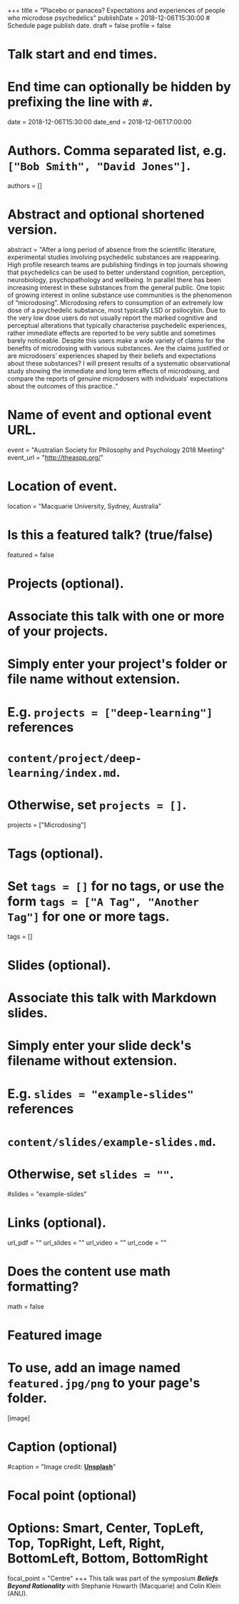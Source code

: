+++
title = "Placebo or panacea? Expectations and experiences of people who microdose psychedelics"
publishDate = 2018-12-06T15:30:00  # Schedule page publish date.
draft = false
profile = false

# Talk start and end times.
#   End time can optionally be hidden by prefixing the line with `#`.
date = 2018-12-06T15:30:00
date_end = 2018-12-06T17:00:00

# Authors. Comma separated list, e.g. `["Bob Smith", "David Jones"]`.
authors = []

# Abstract and optional shortened version.
abstract = "After a long period of absence from the scientific literature, experimental studies involving psychedelic substances are reappearing. High profile research teams are publishing findings in top journals showing that psychedelics can be used to better understand cognition, perception, neurobiology, psychopathology and wellbeing. In parallel there has been increasing interest in these substances from the general public. One topic of growing interest in online substance use communities is the phenomenon of “microdosing”. Microdosing refers to consumption of an extremely low dose of a psychedelic substance, most typically LSD or psilocybin. Due to the very low dose users do not usually report the marked cognitive and perceptual alterations that typically characterise psychedelic experiences, rather immediate effects are reported to be very subtle and sometimes barely noticeable. Despite this users make a wide variety of claims for the benefits of microdosing with various substances. Are the claims justified or are microdosers’ experiences shaped by their beliefs and expectations about these substances?  I will present results of a systematic observational study showing the immediate and long term effects of microdosing, and compare the reports of genuine microdosers with individuals’ expectations about the outcomes of this practice.."

# Name of event and optional event URL.
event = "Australian Society for Philosophy and Psychology 2018 Meeting"
event_url = "http://theaspp.org/"

# Location of event.
location = "Macquarie University, Sydney, Australia"

# Is this a featured talk? (true/false)
featured = false

# Projects (optional).
#   Associate this talk with one or more of your projects.
#   Simply enter your project's folder or file name without extension.
#   E.g. `projects = ["deep-learning"]` references 
#   `content/project/deep-learning/index.md`.
#   Otherwise, set `projects = []`.
projects = ["Microdosing"]

# Tags (optional).
#   Set `tags = []` for no tags, or use the form `tags = ["A Tag", "Another Tag"]` for one or more tags.
tags = []

# Slides (optional).
#   Associate this talk with Markdown slides.
#   Simply enter your slide deck's filename without extension.
#   E.g. `slides = "example-slides"` references 
#   `content/slides/example-slides.md`.
#   Otherwise, set `slides = ""`.
#slides = "example-slides"

# Links (optional).
url_pdf = ""
url_slides = ""
url_video = ""
url_code = ""

# Does the content use math formatting?
math = false

# Featured image
# To use, add an image named `featured.jpg/png` to your page's folder. 
[image]
  # Caption (optional)
  #caption = "Image credit: [**Unsplash**](https://unsplash.com/photos/bzdhc5b3Bxs)"

  # Focal point (optional)
  # Options: Smart, Center, TopLeft, Top, TopRight, Left, Right, BottomLeft, Bottom, BottomRight
  focal_point = "Centre"
+++
This talk was part of the symposium **_Beliefs Beyond Rationality_** with Stephanie Howarth (Macquarie) and Colin Klein (ANU).